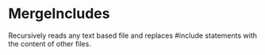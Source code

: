 # MergeIncludes
 Recursively reads any text based file and replaces #include statements with the content of other files.
